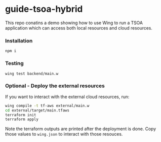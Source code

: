 # guide-tsoa-hybrid

This repo conatins a demo showing how to use Wing to run a TSOA application which can access both local resources and cloud resources.

### Installation

`npm i`

### Testing

`wing test backend/main.w`

### Optional - Deploy the external resources

If you want to interact with the external cloud resources, run:

```sh
wing compile -t tf-aws external/main.w
cd external/target/main.tfaws
terraform init
terraform apply
```

Note the terraform outputs are printed after the deployment is done. Copy those values to `wing.json` to interact with those resouces.